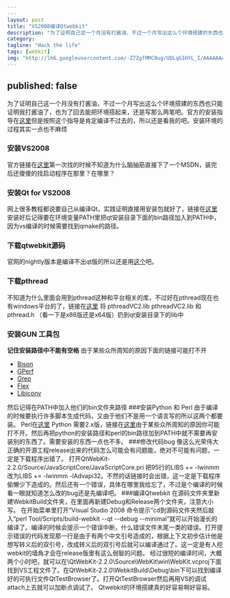 ```yaml
---
---
layout: post
title: "VS2008编译Qtwebkit"
description: "为了证明自己这一个月没有打酱油，不过一个月写出这么个环境搭建的东西也只能证明我打酱油了，也为了回去能把环境搭起来，还是写那么两笔吧。"
category:
tagline: "Hack the life"
tags: [webkit]
img: "http://lh6.googleusercontent.com/-Z7ZgfMMC0ug/UDLqG1HYL_I/AAAAAAAAAVk/0BlqB3-i35Q/s215/webkit.png"
---
```

published: false
---

为了证明自己这一个月没有打酱油，不过一个月写出这么个环境搭建的东西也只能证明我打酱油了，也为了回去能把环境搭起来，还是写那么两笔吧。官方的安装指导在[这里](http://trac.webkit.org/wiki/BuildingQtOnWindows)但是按照这个指导是肯定编译不过去的，所以还是看我的吧。安装环境的过程其实一点也不麻烦
### 安装VS2008
 官方链接在[这里](http://www.microsoft.com/zh-cn/download/details.aspx?id=3713)第一次找的时候不知道为什么脑抽筋直接下了一个MSDN，装完后还傻傻的找启动程序在那里？在哪里？
### 安装Qt for VS2008
 网上很多教程都说要自己从编译Qt，实践证明直接用安装包就好了，链接在[这里](http://qt.nokia.com/downloads/windows-cpp-vs2008)安装好后记得要在环境变量PATH里把qt安装目录下面的bin路径加入到PATH中，因为vs编译的时候需要找到qmake的路径。
### 下载qtwebkit源码
官网的nightly版本是编译不出qt版的所以还是用[这个](http://get.qt.nokia.com/qtwebkit/QtWebKit-2.2.0.tar.gz)吧。
### 下载pthread
 不知道为什么里面会用到pthread这种和平台相关的库，不过好在pthread现在也有windows平台的了，链接在[这里](ftp://sourceware.org/pub/pthreads-win32/pthreads-w32-2-9-1-release.zip)
将 pthreadVC2.lib  pthreadVC2.lib 和pthread.h （看一下是x86版还是x64版）扔到qt安装目录下的lib中
### 安装GUN 工具包
**记住安装路径中不能有空格** 
由于某些众所周知的原因下面的链接可能打不开

* [Bison](http://gnuwin32.sourceforge.net/downlinks/bison.php)
* [GPerf](http://gnuwin32.sourceforge.net/downlinks/gperf.php)
* [Grep](http://gnuwin32.sourceforge.net/downlinks/grep.php)
* [Flex](http://gnuwin32.sourceforge.net/downlinks/flex.php)
* [Libiconv](http://gnuwin32.sourceforge.net/downlinks/libiconv.php)

然后记得在PATH中加入他们的bin文件夹路径
###安装Python 和 Perl
由于编译的时候要执行许多脚本生成代码，又由于他们不是用一个语言写的所以这两个都要装。
Perl在[这里](http://www.activestate.com/activeperl/downloads)
Python 需要2.x版，链接在[这里](http://www.python.org/download/)由于某些众所周知的原因你可能打不开。然后再把python的安装路径和perl的bin路径加到PATH中就不需要再安装别的东西了。需要安装的东西一点也不多。
###修改代码bug
像这么光荣伟大正确的开源工程release出来的代码怎么可能会有问题能，绝对不可能有问题，一定是下载程序出错了。
打开QtWebKit-2.2.0/Source/JavaScriptCore/JavaScriptCore.pri 把95行的LIBS += -lwinmm 改为LIBS += -lwinmm -lAdvapi32。不然的话链接时会出错，这一定是下载程序偷懒少下造成的。然后还有一个错误，具体在哪里我给忘了，不过是个编译的时候看一眼就知道怎么改的bug还是先编译吧。
###编译Qtwebkit
在源码文件夹里新建WebkitBuild文件夹，在里面再新建Debug和Release两个文件夹，注意大小写。
在开始菜单里打开“Visual Studio 2008 命令提示”cd到源码文件夹然后敲入“perl Tool/Scripts/build-webkit --qt --debug --minimal”就可以开始漫长的编译了。编译的时候会提示一个错误中断，什么错误文件末尾一类的错误。打开提示错误的代码发现那一行是由于有两个中文引号造成的，根据上下文初步估计他是想写转义后的双引号，改成转义后的双引号后就可以编译通过了。这一定是有人挖webkit的墙角才会在release版里有这么弱智的问题。
经过很短的编译时间，大概两个小时吧，就可以在\QtWebKit-2.2.0\Source\WebKit\win\WebKit.vcproj下面找到VS工程文件了。在QtWebKit-2.2.0\WebkitBuild\Debug\bin下可以找到编译好的可执行文件QtTestBrowser了。打开QtTestBrowser然后再用VS的调试attach上去就可以加断点调试了。
Qtwebkit的环境搭建真的好容易啊好容易。